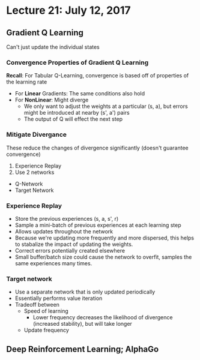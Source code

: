 # Lecture 21: July 12, 2017

## Gradient Q Learning
Can't just update the individual states

### Convergence Properties of Gradient Q Learning
**Recall**: For Tabular Q-Learning, convergence is based off of properties of the learning rate
- For **Linear** Gradients: The same conditions also hold
- For **NonLinear**: Might diverge
  - We only want to adjust the weights at a particular (s, a), but errors might be introduced at nearby (s', a') pairs
  - The output of Q will effect the next step

### Mitigate Divergance
These reduce the changes of divergence significantly (doesn't guarantee convergence)

1. Experience Replay
2. Use 2 networks
  - Q-Network
  - Target Network

### Experience Replay
- Store the previous experiences (s, a, s', r)
- Sample a mini-batch of previous experiences at each learning step
- Allows updates throughout the network
- Because we're updating more frequently and more dispersed, this helps to stabalize the impact of updating the weights.
- Correct errors potentially created elsewhere
- Small buffer/batch size could cause the network to overfit, samples the same experiences many times.

### Target network
- Use a separate network that is only updated periodically
- Essentially performs value iteration
- Tradeoff between
  - Speed of learning
    - Lower frequency decreases the likelihood of divergence (increased stability), but will take longer
  - Update frequency

## Deep Reinforcement Learning; AlphaGo

